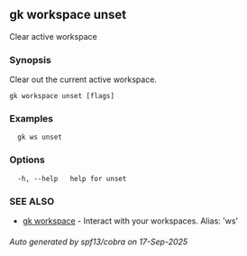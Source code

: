 ## gk workspace unset

Clear active workspace

### Synopsis

Clear out the current active workspace.

```
gk workspace unset [flags]
```

### Examples

```
  gk ws unset
```

### Options

```
  -h, --help   help for unset
```

### SEE ALSO

* [gk workspace](gk_workspace.md)	 - Interact with your workspaces. Alias: 'ws'

###### Auto generated by spf13/cobra on 17-Sep-2025
